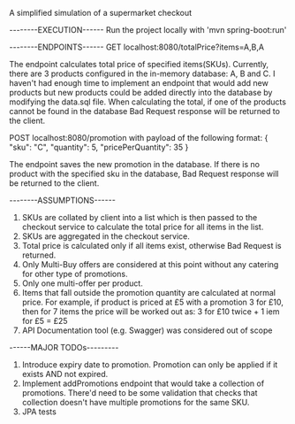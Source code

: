 A simplified simulation of a supermarket checkout

--------EXECUTION------
Run the project locally with 'mvn spring-boot:run'


--------ENDPOINTS------
GET localhost:8080/totalPrice?items=A,B,A

The endpoint calculates total price of specified items(SKUs). Currently, there are 3 products configured in the in-memory
database: A, B and C. I haven't had enough time to implement an endpoint that would add new products but new products
could be added directly into the database by modifying the data.sql file.
When calculating the total, if one of the products cannot be found in the database Bad Request response will be returned to the client.

POST localhost:8080/promotion   with payload of the following format:
    {
      "sku": "C",
      "quantity": 5,
      "pricePerQuantity": 35
    }

The endpoint saves the new promotion in the database. If there is no product with the specified sku in the database,
Bad Request response will be returned to the client.

--------ASSUMPTIONS------
1. SKUs are collated by client into a list which is then passed to the checkout service to calculate the total price
for all items in the list.
2. SKUs are aggregated in the checkout service.
3. Total price is calculated only if all items exist, otherwise Bad Request is returned.
4. Only Multi-Buy offers are considered at this point without any catering for other type of promotions.
5. Only one multi-offer per product.
6. Items that fall outside the promotion quantity are calculated at normal price. For example, if product is priced at £5
with a promotion 3 for £10, then for 7 items the price will be worked out as: 3 for £10 twice + 1 iem for £5 = £25
7. API Documentation tool (e.g. Swagger) was considered out of scope

------MAJOR TODOs---------
1. Introduce expiry date to promotion. Promotion can only be applied if it exists AND not expired.
2. Implement addPromotions endpoint that would take a collection of promotions. There'd need to be some validation that
checks that collection doesn't have multiple promotions for the same SKU.
3. JPA tests


